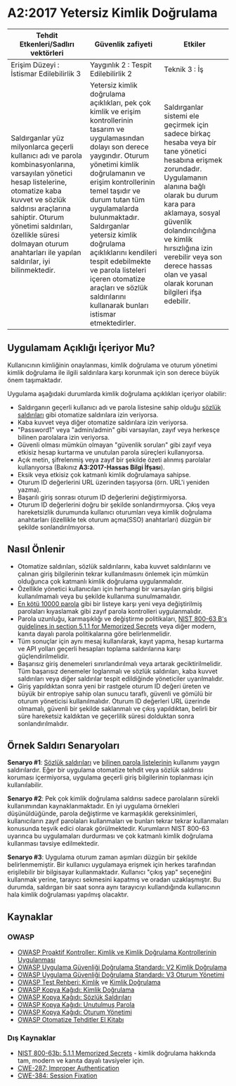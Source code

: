 # A2:2017 Yetersiz Kimlik Doğrulama

| Tehdit Etkenleri/Sadlırı vektörleri | Güvenlik zafiyeti           | Etkiler               |
| -- | -- | -- |
| Erişim Düzeyi : İstismar Edilebilirlik 3 | Yaygınlık 2 : Tespit Edilebilirlik 2 | Teknik 3 : İş |
| Saldırganlar yüz milyonlarca geçerli kullanıcı adı ve parola kombinasyonlarına, varsayılan yönetici hesap listelerine, otomatize kaba kuvvet ve sözlük saldırısı araçlarına sahiptir. Oturum yönetimi saldırıları, özellikle süresi dolmayan oturum anahtarları ile yapılan saldırılar, iyi bilinmektedir. | Yetersiz kimlik doğrulama açıklıkları, pek çok kimlik ve erişim kontrollerinin tasarım ve uygulamasından dolayı son derece yaygındır. Oturum yönetimi kimlik doğrulamanın ve erişim kontrollerinin temel taşıdır ve durum tutan tüm uygulamalarda bulunmaktadır. Saldırganlar yetersiz kimlik doğrulama açıklıklarını kendileri tespit edebilmekte ve parola listeleri içeren otomatize araçları ve sözlük saldırılarını kullanarak bunları istismar etmektedirler. | Saldırganlar sistemi ele geçirmek için sadece birkaç hesaba veya bir tane yönetici hesabına erişmek zorundadır. Uygulamanın alanına bağlı olarak bu durum kara para aklamaya, sosyal güvenlik dolandırıcılığına ve kimlik hırsızlığına izin verebilir veya son derece hassas olan ve yasal olarak korunan bilgileri ifşa edebilir. |

## Uygulamam Açıklığı İçeriyor Mu?

Kullanıcının kimliğinin onaylanması, kimlik doğrulama ve oturum yönetimi kimlik doğrulama ile ilgili saldırılara karşı korunmak için son derece büyük önem taşımaktadır.

Uygulama aşağıdaki durumlarda kimlik doğrulama açıklıkları içeriyor olabilir:

*  Saldırganın geçerli kullanıcı adı ve parola listesine sahip olduğu [sözlük saldırıları](https://wiki.owasp.org/index.php/Credential_stuffing) gibi otomatize saldırılara izin veriyorsa.
* Kaba kuvvet veya diğer otomatize saldırılara izin veriyorsa.
* "Password1" veya "admin/admin" gibi varsayılan, zayıf veya herkesçe bilinen parolalara izin veriyorsa.
* Güvenli olması mümkün olmayan "güvenlik soruları" gibi zayıf veya etkisiz hesap kurtarma ve unutulan parola süreçleri kullanıyorsa. 
* Açık metin, şifrelenmiş veya zayıf bir şekilde özeti alınmış parolalar kullanıyorsa (Bakınız **A3:2017-Hassas Bilgi İfşası**).
* Eksik veya etkisiz çok katmanlı kimlik doğrulamaya sahipse.
* Oturum ID değerlerini URL üzerinden taşıyorsa (örn. URL'i yeniden yazma).
* Başarılı giriş sonrası oturum ID değerlerini değiştirmiyorsa.
* Oturum ID değerlerini doğru bir şekilde sonlandırmıyorsa. Çıkış veya hareketsizlik durumunda kullanıcı oturumları veya kimlik doğrulama anahtarları (özellikle tek oturum açma(SSO) anahtarları) düzgün bir şekilde sonlandırılmıyorsa.

## Nasıl Önlenir

* Otomatize saldırıları, sözlük saldırılarını, kaba kuvvet saldırılarını ve çalınan giriş bilgilerinin tekrar kullanılmasını önlemek için mümkün olduğunca çok katmanlı kimlik doğrulama uygulanmalıdır. 
* Özellikle yönetici kullanıcıları için herhangi bir varsayılan giriş bilgisi kullanılmamalı veya bu şekilde kullanıma sunulmamalıdır.
* [En kötü 10000 parola](https://github.com/danielmiessler/SecLists/tree/master/Passwords) gibi bir listeye karşı yeni veya değiştirilmiş parolaları kıyaslamak gibi zayıf parola kontrolleri uygulanmalıdır.
* Parola uzunluğu, karmaşıklığı ve değiştirme politikaları, [NIST 800-63 B's guidelines in section 5.1.1 for Memorized Secrets](https://pages.nist.gov/800-63-3/sp800-63b.html#memsecret) veya diğer modern, kanıta dayalı parola politikalarına göre belirlenmelidir.
* Tüm sonuçlar için aynı mesaj kullanılarak, kayıt yapma, hesap kurtarma ve API yolları geçerli hesapları toplama saldırılarına karşı güçlendirilmelidir.
* Başarısız giriş denemeleri sınırlandırılmalı veya artarak geciktirilmelidir. Tüm başarısız denemeler loglanmalı ve sözlük saldırıları, kaba kuvvet saldırıları veya diğer saldırılar tespit edildiğinde yöneticiler uyarılmalıdır.
* Giriş yapıldıktan sonra yeni bir rastgele oturum ID değeri üreten ve büyük bir entropiye sahip olan sunucu taraflı, güvenli ve gömülü bir oturum yöneticisi kullanılmalıdır. Oturum ID değerleri URL üzerinde olmamalı, güvenli bir şekilde saklanmalı ve çıkış yapıldıktan, belirli bir süre hareketsiz kaldıktan ve geçerlilik süresi dolduktan sonra sonlandırılmalıdır. 

## Örnek Saldırı Senaryoları

**Senaryo #1**: [Sözlük saldırıları](https://wiki.owasp.org/index.php/Credential_stuffing) ve [bilinen parola listelerinin](https://github.com/danielmiessler/SecLists) kullanımı yaygın saldırılardır. Eğer bir uygulama otomatize tehdit veya sözlük saldırısı koruması içermiyorsa, uygulama geçerli giriş bilgilerinin toplanması için kullanılabilir.

**Senaryo #2**: Pek çok kimlik doğrulama saldırısı sadece parolaların sürekli kullanımından kaynaklanmaktadır. En iyi uygulama örnekleri düşünüldüğünde, parola değiştirme ve karmaşıklık gereksinimleri, kullanıcıların zayıf parolaları kullanmaları ve bunları tekrar tekrar kullanmaları konusunda teşvik edici olarak görülmektedir. Kurumların NIST 800-63 uyarınca bu uygulamaları durdurması ve çok katmanlı kimlik doğrulama kullanması tavsiye edilmektedir.

**Senaryo #3**: Uygulama oturum zaman aşımları düzgün bir şekilde belirlenmemiştir. Bir kullanıcı uygulamaya erişmek için herkes tarafından erişilebilir bir bilgisayar kullanmaktadır. Kullanıcı "çıkış yap" seçeneğini kullanmak yerine, tarayıcı sekmesini kapatmış ve oradan uzaklaşmıştır. Bu durumda, saldırgan bir saat sonra aynı tarayıcıyı kullandığında kullanıcının hala kimlik doğrulaması yapılmış olacaktır.

## Kaynaklar

### OWASP

* [OWASP Proaktif Kontroller: Kimlik ve Kimlik Doğrulama Kontrollerinin Uygulanması](https://wiki.owasp.org/index.php/OWASP_Proactive_Controls#5:_Implement_Identity_and_Authentication_Controls)
* [OWASP Uygulama Güvenliği Doğrulama Standardı: V2 Kimlik Doğrulama](https://wiki.owasp.org/index.php/Category:OWASP_Application_Security_Verification_Standard_Project#tab=Home)
* [OWASP Uygulama Güvenliği Doğrulama Standardı: V3 Oturum Yönetimi](https://wiki.owasp.org/index.php/Category:OWASP_Application_Security_Verification_Standard_Project#tab=Home)
* [OWASP Test Rehberi: Kimlik](https://wiki.owasp.org/index.php/Testing_Identity_Management)
 ve [Kimlik Doğrulama](https://wiki.owasp.org/index.php/Testing_for_authentication)
* [OWASP Kopya Kağıdı: Kimlik Doğrulama](https://wiki.owasp.org/index.php/Authentication_Cheat_Sheet)
* [OWASP Kopya Kağıdı: Sözlük Saldırıları](https://wiki.owasp.org/index.php/Credential_Stuffing_Prevention_Cheat_Sheet)
* [OWASP Kopya Kağıdı: Unutulmuş Parola](https://wiki.owasp.org/index.php/Forgot_Password_Cheat_Sheet)
* [OWASP Kopya Kağıdı: Oturum Yönetimi](https://wiki.owasp.org/index.php/Session_Management_Cheat_Sheet)
* [OWASP Otomatize Tehditler El Kitabı](https://wiki.owasp.org/index.php/OWASP_Automated_Threats_to_Web_Applications)

### Dış Kaynaklar

* [NIST 800-63b: 5.1.1 Memorized Secrets](https://pages.nist.gov/800-63-3/sp800-63b.html#memsecret) - kimlik doğrulama hakkında tam, modern ve kanıta dayalı tavsiyeler için. 
* [CWE-287: Improper Authentication](https://cwe.mitre.org/data/definitions/287.html)
* [CWE-384: Session Fixation](https://cwe.mitre.org/data/definitions/384.html)
